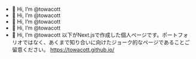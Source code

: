 - 👋 Hi, I’m @towacott
- 👋 Hi, I’m @towacott
- 👋 Hi, I’m @towacott
- 👋 Hi, I’m @towacott
- 👋 Hi, I’m @towacott
以下がNext.jsで作成した個人ページです。ポートフォリオではなく、あくまで知り合いに向けたジョーク的なページであることご留意ください。
https://towacott.github.io/

<!---
towacott/towacott is a ✨ special ✨ repository because its `README.md` (this file) appears on your GitHub profile.
You can click the Preview link to take a look at your changes.
--->

